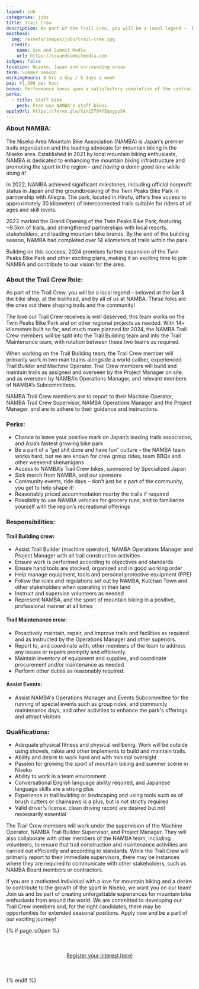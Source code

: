 ```yaml
---
layout: job
categories: jobs
title: Trail Crew
description: As part of the Trail Crew, you will be a local legend –  beloved at the bar & the bike shop, at the trailhead, and by all of us at NAMBA. These folks are the ones out there shaping trails and the community!
masthead:
  img: /assets/images/jobs/trail-crew.jpg
  credit:
    name: Sea and Summit Media
    url: https://seaandsummitmedia.com
isOpen: false
location: Niseko, Japan and surrounding areas
term: Summer season
workingHours: 8 hrs a day / 5 days a week
pay: ¥1,500 per hour
bonus: Performance bonus upon a satisfactory completion of the contract period
perks:
  - title: Staff bike
    perk: Free use NAMBA's staff bikes
applyUrl: https://forms.gle/Vini5784YEqxgyzXA
---
```

<h3 style="margin-top:0;" id="about-namba">About NAMBA:</h3>

The Niseko Area Mountain Bike Association (NAMBA) is Japan's premier trails organization and the leading advocate for mountain biking in the Niseko area. Established in 2021 by local mountain biking enthusiasts, NAMBA is dedicated to enhancing the mountain biking infrastructure and promoting the sport in the region – <em>and having a damn good time while doing it!</em>

In 2022, NAMBA achieved significant milestones, including official nonprofit status in Japan and the groundbreaking of the Twin Peaks Bike Park in partnership with Allegra. The park, located in Hirafu, offers free access to approximately 30 kilometers of interconnected trails suitable for riders of all ages and skill levels.

2023 marked the Grand Opening of the Twin Peaks Bike Park, featuring ~9.5km of trails, and strengthened partnerships with local resorts, stakeholders, and leading mountain bike brands. By the end of the building season, NAMBA had completed over 14 kilometers of trails within the park.

Building on this success, 2024 promises further expansion of the Twin Peaks Bike Park and other exciting plans, making it an exciting time to join NAMBA and contribute to our vision for the area.

### About the Trail Crew Role:

As part of the Trail Crew, you will be a local legend –  beloved at the bar & the bike shop, at the trailhead, and by all of us at NAMBA. These folks are the ones out there shaping trails and the community!

The love our Trail Crew receives is well deserved, this team works on the Twin Peaks Bike Park and on other regional projects as needed. With 14+ kilometers built so far, and much more planned for 2024, the NAMBA Trail Crew members will be split into the Trail Building team and into the Trail Maintenance team, with rotation between these two teams as required.

When working on the Trail Building team, the Trail Crew member will primarily work in two man teams alongside a world caliber, experienced Trail Builder and Machine Operator. Trail Crew members will build and maintain trails as assigned and overseen by the Project Manager on site, and as overseen by NAMBA’s Operations Manager, and relevant members of NAMBA’s Subcommittees.

NAMBA Trail Crew members are to report to their Machine Operator, NAMBA Trail Crew Supervisor, NAMBA Operations Manager and the Project Manager, and are to adhere to their guidance and instructions.

### Perks:

- Chance to leave your positive mark on Japan’s leading trails association, and Asia’s fastest growing bike park
- Be a part of a “get shit done and have fun” culture – the NAMBA team works hard, but we are known for crew group rides, team BBQs and other weekend shenanigans
- Access to NAMBA’s Trail Crew bikes, sponsored by Specialized Japan
- Sick merch from NAMBA, and our sponsors
- Community events, ride days – don’t just be a part of the community, you get to help shape it!
- Reasonably priced accommodation nearby the trails if required
- Possibility to use NAMBA vehicles for grocery runs, and to familiarize yourself with the region’s recreational offerings

### Responsibilities:

#### Trail Building crew:

- Assist Trail Builder (machine operator), NAMBA Operations Manager and Project Manager with all trail construction activities
- Ensure work is performed according to objectives and standards
- Ensure hand tools are stocked, organized and in good working order
- Help manage equipment, tools and personal protective equipment (PPE)
- Follow the rules and regulations set out by NAMBA, Kutchan Town and other stakeholders when operating in their land
- Instruct and supervise volunteers as needed
- Represent NAMBA, and the sport of mountain biking in a positive, professional manner at all times

#### Trail Maintenance crew:

- Proactively maintain, repair, and improve trails and facilities as required and as instructed by the Operations Manager and other superiors.
- Report to, and coordinate with, other members of the team to address any issues or repairs promptly and efficiently.
- Maintain inventory of equipment and supplies, and coordinate procurement and/or maintenance as needed.
- Perform other duties as reasonably required.

#### Assist Events:

- Assist NAMBA's Operations Manager and Events Subcommittee for the running of special events such as group rides, and community maintenance days, and other activities to enhance the park's offerings and attract visitors


### Qualifications:

- Adequate physical fitness and physical wellbeing. Work will be outside using shovels, rakes and other implements to build and maintain trails.
- Ability and desire to work hard and with minimal oversight
- Passion for growing the sport of mountain biking and summer scene in Niseko
- Ability to work in a team environment
- Conversational English language ability required, and Japanese language skills are a strong plus
- Experience in trail building or landscaping and using tools such as of brush cutters or chainsaws is a plus, but is not strictly required
- Valid driver's license, clean driving record are desired but not necessarily essential

The Trail Crew members will work under the supervision of the Machine Operator, NAMBA Trail Builder Supervisor, and Project Manager. They will also collaborate with other members of the NAMBA team, including volunteers, to ensure that trail construction and maintenance activities are carried out efficiently and according to standards. While the Trail Crew will primarily report to their immediate supervisors, there may be instances where they are required to communicate with other stakeholders, such as NAMBA Board members or contractors.

If you are a motivated individual with a love for mountain biking and a desire to contribute to the growth of the sport in Niseko, we want you on our team! Join us and be part of creating unforgettable experiences for mountain bike enthusiasts from around the world. We are committed to developing our Trail Crew members and, for the right candidates, there may be opportunities for extended seasonal positions. Apply now and be a part of our exciting journey!

{% if page.isOpen %}
<div style="text-align:center; margin:50px 0;">
  <a class="btn btn-primary" href="{{- page.applyUrl -}}" target="_blank">Register your interest here!</a>
</div>
{% endif %}
